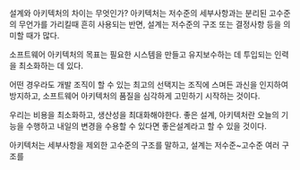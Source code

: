 설계와 아키텍처의 차이는 무엇인가? 아키텍처는 저수준의 세부사항과는 분리된 고수준의 무언가를 가리킬때 흔히 사용되는 반면, 설계는 저수준의 구조 또는 결정사항 등을 의미할 때가 많다.

소프트웨어 아키텍처의 목표는 필요한 시스템을 만들고 유지보수하는 데 투입되는 인력을 최소화하는 데 있다.

어떤 경우라도 개발 조직이 할 수 있는 최고의 선택지는 조직에 스며든 과신을 인지하여 방지하고, 소프트웨어 아키텍처의 품질을 심각하게 고민하기 시작하는 것이다.

우리는 비용을 최소화하고, 생산성을 최대화해야한다. 좋은 설계, 아키텍처란 오늘의 기능을 수행하고 내일의 변경을 수용할 수 있다면 좋은설계라고 할 수 있을 것이다.

아키텍처는 세부사항을 제외한 고수준의 구조를 말하고, 설계는 저수준~고수준 여러 구조를 